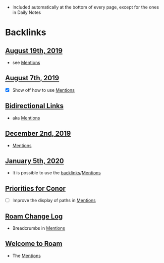 - Included automatically at the bottom of every page, except for the ones in Daily Notes

# Backlinks
## [August 19th, 2019](<August 19th, 2019.md>)
- see [Mentions](<Mentions.md>)

## [August 7th, 2019](<August 7th, 2019.md>)
- [x] Show off how to use [Mentions](<Mentions.md>)

## [Bidirectional Links](<Bidirectional Links.md>)
- aka [Mentions](<Mentions.md>)

## [December 2nd, 2019](<December 2nd, 2019.md>)
- [Mentions](<Mentions.md>)

## [January 5th, 2020](<January 5th, 2020.md>)
- It is possible to use the [backlinks](<backlinks.md>)/[Mentions](<Mentions.md>)

## [Priorities for Conor](<Priorities for Conor.md>)
- [ ] Improve the display of paths in [Mentions](<Mentions.md>)

## [Roam Change Log](<Roam Change Log.md>)
- Breadcrumbs in [Mentions](<Mentions.md>)

## [Welcome to Roam](<Welcome to Roam.md>)
- The [Mentions](<Mentions.md>)

